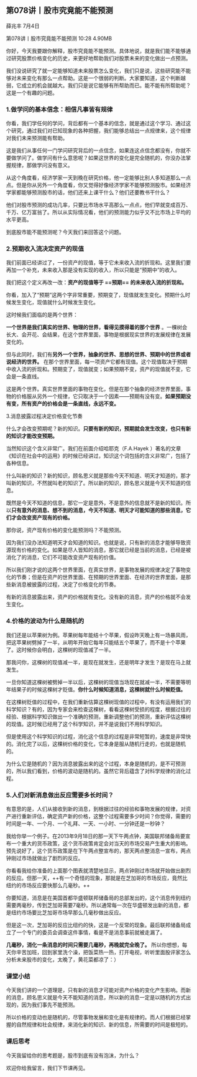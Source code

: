 

## 第078讲丨股市究竟能不能预测


薛兆丰
7月4日

第078讲丨股市究竟能不能预测
10:28 4.90MB


你好，今天我要跟你解释，股市究竟能不能预测。具体地说，就是我们能不能够通过研究股票价格变化的历史，来更好地帮助我们对股票未来的变化做出一点预测。

我们没说研究了就一定能够知道未来股票怎么变化，我们只是说，这些研究能不能够对未来变化有那么一点帮助。这是一个很弱的判断。大家要知道，这个判断越弱，它成立的机会就越大。我们只是说它能够有所帮助而已。能不能有所帮助呢？这是一个有趣的问题。

### 1.做学问的基本信念：相信凡事皆有规律

你看，我们学任何的学问，背后都有一个基本的信念，就是通过这个学习、通过这个研究，通过我们对已知现象的各种把握，我们能够总结出一点规律来，这个规律对我们未来预测能有帮助。

这是我们从事任何一门学问研究背后的一点信念，如果连这点信念都没有，你就不要做学问了。做学问有什么意思呢？如果这世界的变化是完全随机的，你没办法掌握规律，那做学问没有意义。

从这个角度看，经济学家一天到晚在研究价格，他一定能够比别人多知道那么一点点。但是你从另外一个角度看，你又觉得好像经济学家不能够预测股市。如果经济学家都能够预测股市的话，他们还来上课干什么？他们还要教书干什么？

他们对股市预测的成功几率，只要比市场水平高那么一点点，他们早就变成百万、千万、亿万富翁了。所以从实际情况看，他们的预测能力似乎又不比市场上平均的水平更高。

到底股市能不能预测呢？今天我们来回答这个问题。

### 2.预期收入流决定资产的现值

我们前面已经讲过了，一份资产的现值，等于它未来收入流的折现和。这里我们要再加一个补充，未来收入那是没有实现的收入，所以只能是“预期中”的收入。

我们把这个定义再改一改：**资产的现值等于 ==预期== 的未来收入流的折现和。**

你看，加入了“预期”这两个字非常重要，预期变了，现值就发生变化。预期什么时候发生变化，现值就什么时候发生变化。

这时候我们面临的是两个世界：

**一个世界是我们真实的世界、物理的世界，看得见摸得着的那个世界** 。一棵树会长大、会开花、会结果，在这个世界里面，事物是根据现实世界的发展规律在发展变化的。

但与此同时，我们有**另外一个世界，抽象的世界、思想的世界、预期中的世界或者说经济的世界。** 在那个世界里面，每一项资产它都有现值。这个现值取决于预期中收入流的折现和。预期变了，现值就变；如果预期不变，资产的现值就不变，它会是一条直线。

这是两个世界。真实世界里面的事物在变化，但是在那个抽象的经济世界里面，事物的价格服从另外一个规律，它只取决于一个因素——预期有没有变。**如果预期没有变，所有资产的价格会是一条直线，永远不变。**

3.消息披露过程决定价格变化节奏

什么才会改变预期呢？新的知识。**只要有新的知识，预期就会发生改变，也只有新的知识才能改变预期。**

当然知识这个含义非常广。我们在前面介绍哈耶克（F.A.Hayek ）著名的文章《知识在社会中的运用》的时候已经讲过，知识这个词包括的含义非常广，包括了各种信息。

什么叫新的知识？新的知识，顾名思义就是那些今天不知道、明天才知道的，那才叫新的知识，不然就叫老的知识了。所以新的知识，顾名思义就是今天不知道的信息。

既然是今天不知道的信息，那它一定是意外，不是意外的信息就不是新的知识。所以**只有意外的消息、想不到的消息，今天不知道、明天才可能知道的那些消息，它们才会改变资产现有的价格。**

那你说，资产现有价格的变化能预测吗？不能预测。

因为我们没办法知道明天才会知道的知识。也就是说，只有新的消息才能够导致资源现有价格的变化。如果是尽人皆知的消息，那它就已经是当前的消息，已经是被消化了的消息，它们不可能改变资产现有的价值。

所以我们刚才说的这两个世界里面，在真实世界，是事物发展的规律决定了事物变化的节奏；但是在资产的世界里面、在预期的世界里面、在经济的世界里面，是那些新消息被披露的过程，决定了价格变化的节奏。

有新的消息披露出来，资产的价格就有变化。没有新的消息，资产的价格就不会发生变化。

### 4.价格的波动为什么是随机的

我们还是以苹果树为例。苹果树每年能结十个苹果，假设昨天晚上有一场暴风雨，把这苹果树劈掉了一半，从明年开始它每年只能结五个苹果了，而不是十个苹果了。这时候你会明白，这棵树的现值减了一半。

那我问你，这棵树的现值减一半，是现在就发生，还是明年才发生？是现在马上就发生。

一旦你知道这棵树被劈掉一半以后，这棵树的现值当场现在就减一半，不需要等明年结果子的时候这棵树才贬值。**你什么时候知道消息，这棵树就什么时候贬值。**

在这棵树贬值的过程中，在我们重新估算这棵树现值的过程中，有没有运用我们的科学知识？有的，因为专家会来检查这棵树，看看这棵树受损的程度，根据过往的经验、根据科学知识做出一个准确的预测，重新调整他们的预测，重新评估这棵树的现值。这时候已经用了这个科学知识，并不是说我们不用科学知识。

但是使用这个科学知识的过程，消化这个信息的过程是非常短暂的，速度是非常快的。消化完了以后，这棵树价格的变化，它本身是服从随机行走的，也就是随机的。

为什么它是随机的？因为消息披露出来的这个过程，本身是随机的，是不可预测的，所以我们看到，价格的波动是随机的。虽然它背后蕴含了对科学规律的消化过程。

### 5.人们对新消息做出反应需要多长时间？

有意思的是，人们从接收到新的消息，到根据过往的经验和事物发展的规律，对资产进行重新评估，确定资产新的价格，这整个过程需要多少时间？你觉得，需要的时间是一年、一个月、一个礼拜、一天、一小时、一分钟还是一秒钟？

我给你举一个例子。在2013年9月18日的那一天下午两点钟，美国联邦储备局要宣布一个重大的货币政策，这个货币政策肯定会对当天的市场交易产生重大的影响。预先说好了，这个货币政策是在下午两点整宣布的，那天两点整消息一宣布，两点钟刚过市场就做出了剧烈的反应。

你看看我给你准备的上面那个图表就清楚地显示，两点钟刚过市场就开始做出剧烈的反应。但那一天，++有一个奇怪的现象，那就是在芝加哥的市场反应，竟然比纽约的市场反应要快那么几毫秒。++

你要知道，消息是在美国首都华盛顿联邦储备局的总部发出的，这个消息传到纽约需要两毫秒，传到芝加哥需要7毫秒。所以通常每一次在华盛顿发出新的消息，都是纽约市场要比芝加哥市场早那么几毫秒做出反应。

但是这一次，芝加哥的反应比纽约的快，这是一个反常的现象。最后联邦储备局成立了一个专门的委员会调查这件事情，看是不是消息事前就被走漏了。

**几毫秒，消化一条消息的时间只需要几毫秒，再晚就完全晚了。** 所以你想想，每天你辛苦加班，回到家里洗个澡，把饭菜热一热，打开电视，听听里面股评家怎么分析未来股市的变化，太晚了，黄花菜都凉了：）

### 课堂小结

今天我们讲的一个道理是，只有新的消息才可能对资产价格的变化产生影响。而新的消息，顾名思义就是今天不能知道的消息，所以新的消息一定是以随机的方式出现的，因为我们事先不能预测。

所以价格的变动也是随机的，尽管事物发展和变化是有规律的。而人们根据已经掌握的自然规律和社会规律，来消化新的知识、新的信息，所需要的时间是极短的。

### 课后思考

今天我留给你的思考题是，股市到底有没有泡沫，为什么？

欢迎你给我留言，我们下节课再见。